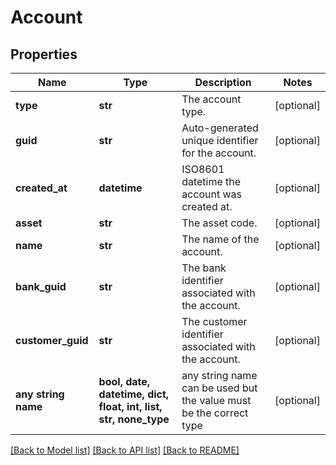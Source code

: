 # Account


## Properties
Name | Type | Description | Notes
------------ | ------------- | ------------- | -------------
**type** | **str** | The account type. | [optional] 
**guid** | **str** | Auto-generated unique identifier for the account. | [optional] 
**created_at** | **datetime** | ISO8601 datetime the account was created at. | [optional] 
**asset** | **str** | The asset code. | [optional] 
**name** | **str** | The name of the account. | [optional] 
**bank_guid** | **str** | The bank identifier associated with the account. | [optional] 
**customer_guid** | **str** | The customer identifier associated with the account. | [optional] 
**any string name** | **bool, date, datetime, dict, float, int, list, str, none_type** | any string name can be used but the value must be the correct type | [optional]

[[Back to Model list]](../README.md#documentation-for-models) [[Back to API list]](../README.md#documentation-for-api-endpoints) [[Back to README]](../README.md)


